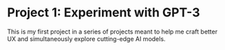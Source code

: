 # **Project 1**: Experiment with GPT-3

This is my first project in a series of projects meant to help me craft better UX and simultaneously explore cutting-edge AI models.
